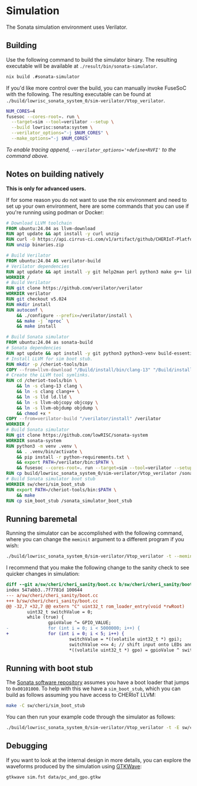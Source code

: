 # Simulation

The Sonata simulation environment uses Verilator.

## Building

Use the following command to build the simulator binary.
The resulting executable will be available at `./result/bin/sonata-simulator`.

```sh
nix build .#sonata-simulator
```


If you'd like more control over the build, you can manually invoke FuseSoC with the following.
The resulting executable can be found at `./build/lowrisc_sonata_system_0/sim-verilator/Vtop_verilator`.

```sh
NUM_CORES=4
fusesoc --cores-root=. run \
  --target=sim --tool=verilator --setup \
  --build lowrisc:sonata:system \
  --verilator_options="-j $NUM_CORES" \
  --make_options="-j $NUM_CORES"
```

*To enable tracing append, `--verilator_options='+define+RVFI'` to the command above.*

## Notes on building natively

**This is only for advanced users.**

If for some reason you do not want to use the nix environment and need to set up your own environment, here are some commands that you can use if you're running using podman or Docker:

```Dockerfile
# Download LLVM toolchain
FROM ubuntu:24.04 as llvm-download
RUN apt update && apt install -y curl unzip
RUN curl -O https://api.cirrus-ci.com/v1/artifact/github/CHERIoT-Platform/llvm-project/Build%20and%20upload%20artefact%20$(uname -p)/binaries.zip
RUN unzip binaries.zip

# Build Verilator
FROM ubuntu:24.04 AS verilator-build
# Verilator dependencies
RUN apt update && apt install -y git help2man perl python3 make g++ libfl2 libfl-dev zlib1g zlib1g-dev autoconf flex bison
WORKDIR /
# Build Verilator
RUN git clone https://github.com/verilator/verilator
WORKDIR verilator
RUN git checkout v5.024
RUN mkdir install
RUN autoconf \
    && ./configure --prefix=/verilator/install \
    && make -j `nproc` \
    && make install

# Build Sonata simulator
FROM ubuntu:24.04 as sonata-build
# Sonata dependencies
RUN apt update && apt install -y git python3 python3-venv build-essential libelf-dev libxml2-dev
# Install LLVM for sim boot stub.
RUN mkdir -p /cheriot-tools/bin
COPY --from=llvm-download "/Build/install/bin/clang-13" "/Build/install/bin/lld" "/Build/install/bin/llvm-objcopy" "/Build/install/bin/llvm-objdump" "/Build/install/bin/clangd" "/Build/install/bin/clang-format" "/Build/install/bin/clang-tidy" /cheriot-tools/bin/
# Create the LLVM tool symlinks.
RUN cd /cheriot-tools/bin \
    && ln -s clang-13 clang \
    && ln -s clang clang++ \
    && ln -s lld ld.lld \
    && ln -s llvm-objcopy objcopy \
    && ln -s llvm-objdump objdump \
    && chmod +x *
COPY --from=verilator-build "/verilator/install" /verilator
WORKDIR /
# Build Sonata simulator
RUN git clone https://github.com/lowRISC/sonata-system
WORKDIR sonata-system
RUN python3 -m venv .venv \
    && . .venv/bin/activate \
    && pip install -r python-requirements.txt \
    && export PATH=/verilator/bin:$PATH \
    && fusesoc --cores-root=. run --target=sim --tool=verilator --setup --build lowrisc:sonata:system
RUN cp build/lowrisc_sonata_system_0/sim-verilator/Vtop_verilator /sonata_simulator
# Build Sonata simulator boot stub
WORKDIR sw/cheri/sim_boot_stub
RUN export PATH=/cheriot-tools/bin:$PATH \
    && make
RUN cp sim_boot_stub /sonata_simulator_boot_stub
```

## Running baremetal

Running the simulator can be accomplished with the following command, where you can change the `meminit` argument to a different program if you wish:
```sh
./build/lowrisc_sonata_system_0/sim-verilator/Vtop_verilator -t --meminit=ram,./sw/cheri/cheri_sanity/boot.elf
```

I recommend that you make the following change to the sanity check to see quicker changes in simulation:
```diff
diff --git a/sw/cheri/cheri_sanity/boot.cc b/sw/cheri/cheri_sanity/boot.cc
index 547abb3..7f7781d 100644
--- a/sw/cheri/cheri_sanity/boot.cc
+++ b/sw/cheri/cheri_sanity/boot.cc
@@ -32,7 +32,7 @@ extern "C" uint32_t rom_loader_entry(void *rwRoot)
        uint32_t switchValue = 0;
        while (true) {
                gpioValue ^= GPIO_VALUE;
-               for (int i = 0; i < 5000000; i++) {
+               for (int i = 0; i < 5; i++) {
                        switchValue = *((volatile uint32_t *) gpi);
                        switchValue <<= 4; // shift input onto LEDs and skipping LCD pins
                        *((volatile uint32_t *) gpo) = gpioValue ^ switchValue;
```

## Running with boot stub

The [Sonata software repository](https://github.com/lowRISC/sonata-software) assumes you have a boot loader that jumps to `0x00101000`.
To help with this we have a `sim_boot_stub`, which you can build as follows assuming you have access to CHERIoT LLVM:
```sh
make -C sw/cheri/sim_boot_stub
```

You can then run your example code through the simulator as follows:
```sh
./build/lowrisc_sonata_system_0/sim-verilator/Vtop_verilator -t -E sw/cheri/sim_boot_stub/sim_boot_stub -E /path/to/sonata-software/build/cheriot/cheriot/release/sonata_simple_demo
```

## Debugging

If you want to look at the internal design in more details, you can explore the waveforms produced by the simulation using [GTKWave](http://gtkwave.sourceforge.net/):
```sh
gtkwave sim.fst data/pc_and_gpo.gtkw
```
